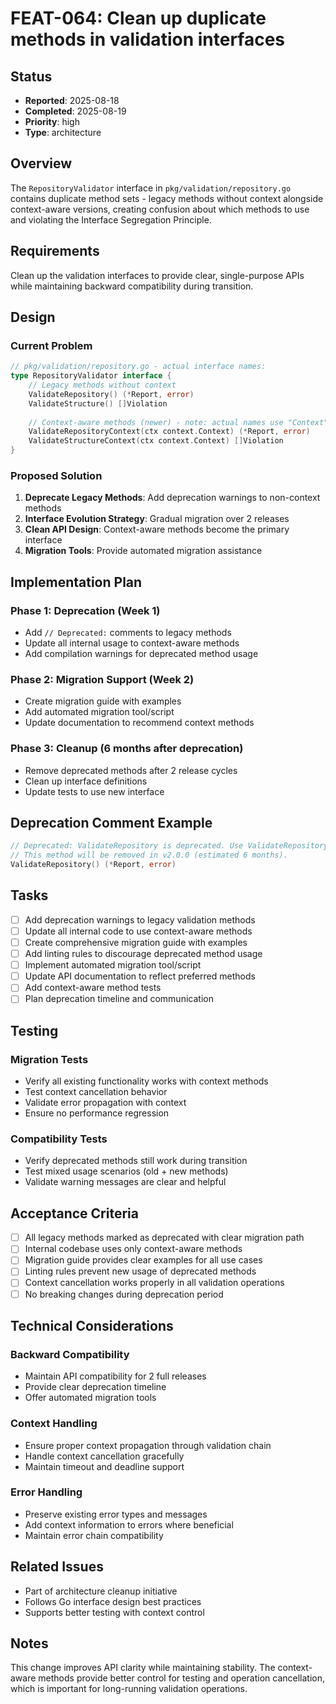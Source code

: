 # FEAT-064: Clean up duplicate methods in validation interfaces

## Status
- **Reported**: 2025-08-18
- **Completed**: 2025-08-19
- **Priority**: high
- **Type**: architecture

## Overview
The `RepositoryValidator` interface in `pkg/validation/repository.go` contains duplicate method sets - legacy methods without context alongside context-aware versions, creating confusion about which methods to use and violating the Interface Segregation Principle.

## Requirements
Clean up the validation interfaces to provide clear, single-purpose APIs while maintaining backward compatibility during transition.

## Design
### Current Problem
```go
// pkg/validation/repository.go - actual interface names:
type RepositoryValidator interface {
    // Legacy methods without context
    ValidateRepository() (*Report, error)
    ValidateStructure() []Violation
    
    // Context-aware methods (newer) - note: actual names use "Context" suffix
    ValidateRepositoryContext(ctx context.Context) (*Report, error)
    ValidateStructureContext(ctx context.Context) []Violation
}
```

### Proposed Solution
1. **Deprecate Legacy Methods**: Add deprecation warnings to non-context methods
2. **Interface Evolution Strategy**: Gradual migration over 2 releases
3. **Clean API Design**: Context-aware methods become the primary interface
4. **Migration Tools**: Provide automated migration assistance

## Implementation Plan
### Phase 1: Deprecation (Week 1)
- Add `// Deprecated:` comments to legacy methods
- Update all internal usage to context-aware methods
- Add compilation warnings for deprecated method usage

### Phase 2: Migration Support (Week 2)  
- Create migration guide with examples
- Add automated migration tool/script
- Update documentation to recommend context methods

### Phase 3: Cleanup (6 months after deprecation)
- Remove deprecated methods after 2 release cycles
- Clean up interface definitions
- Update tests to use new interface

## Deprecation Comment Example
```go
// Deprecated: ValidateRepository is deprecated. Use ValidateRepositoryContext instead.
// This method will be removed in v2.0.0 (estimated 6 months).
ValidateRepository() (*Report, error)
```

## Tasks
- [ ] Add deprecation warnings to legacy validation methods
- [ ] Update all internal code to use context-aware methods
- [ ] Create comprehensive migration guide with examples
- [ ] Add linting rules to discourage deprecated method usage
- [ ] Implement automated migration tool/script
- [ ] Update API documentation to reflect preferred methods
- [ ] Add context-aware method tests
- [ ] Plan deprecation timeline and communication

## Testing
### Migration Tests
- Verify all existing functionality works with context methods
- Test context cancellation behavior
- Validate error propagation with context
- Ensure no performance regression

### Compatibility Tests  
- Verify deprecated methods still work during transition
- Test mixed usage scenarios (old + new methods)
- Validate warning messages are clear and helpful

## Acceptance Criteria
- [ ] All legacy methods marked as deprecated with clear migration path
- [ ] Internal codebase uses only context-aware methods
- [ ] Migration guide provides clear examples for all use cases
- [ ] Linting rules prevent new usage of deprecated methods
- [ ] Context cancellation works properly in all validation operations
- [ ] No breaking changes during deprecation period

## Technical Considerations
### Backward Compatibility
- Maintain API compatibility for 2 full releases
- Provide clear deprecation timeline
- Offer automated migration tools

### Context Handling
- Ensure proper context propagation through validation chain
- Handle context cancellation gracefully
- Maintain timeout and deadline support

### Error Handling
- Preserve existing error types and messages
- Add context information to errors where beneficial
- Maintain error chain compatibility

## Related Issues
- Part of architecture cleanup initiative
- Follows Go interface design best practices
- Supports better testing with context control

## Notes
This change improves API clarity while maintaining stability. The context-aware methods provide better control for testing and operation cancellation, which is important for long-running validation operations.